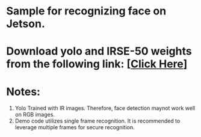 
# Sample for recognizing face on Jetson.
# Download yolo and IRSE-50 weights from the following link: **[[Click Here]([https://drive.google.com/file/d/1agtRrvLewfc7fJUqHiwdaA1SavMjgXup/view?usp=sharing](https://drive.google.com/file/d/1NUXDZnChOAiNljXr3OXDVOQlpdKR6GZe/view?usp=sharing))]**
# Notes:
1. Yolo Trained with IR images. Therefore, face detection maynot work well on RGB images.
2. Demo code utilizes single frame recognition. It is recommended to leverage multiple frames for secure recognition.
